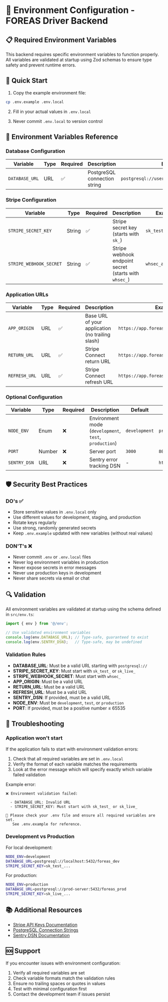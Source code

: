 # 🔐 Environment Configuration - FOREAS Driver Backend

## 📋 Required Environment Variables

This backend requires specific environment variables to function properly. All variables are validated at startup using Zod schemas to ensure type safety and prevent runtime errors.

## 🚀 Quick Start

1. Copy the example environment file:
```bash
cp .env.example .env.local
```

2. Fill in your actual values in `.env.local`

3. Never commit `.env.local` to version control

## 📝 Environment Variables Reference

### Database Configuration

| Variable | Type | Required | Description | Example |
|----------|------|----------|-------------|---------|
| `DATABASE_URL` | URL | ✅ | PostgreSQL connection string | `postgresql://user:pass@localhost:5432/db` |

### Stripe Configuration

| Variable | Type | Required | Description | Example |
|----------|------|----------|-------------|---------|
| `STRIPE_SECRET_KEY` | String | ✅ | Stripe secret key (starts with `sk_`) | `sk_test_51234...` |
| `STRIPE_WEBHOOK_SECRET` | String | ✅ | Stripe webhook endpoint secret (starts with `whsec_`) | `whsec_abc123...` |

### Application URLs

| Variable | Type | Required | Description | Example |
|----------|------|----------|-------------|---------|
| `APP_ORIGIN` | URL | ✅ | Base URL of your application (no trailing slash) | `https://app.foreas.com` |
| `RETURN_URL` | URL | ✅ | Stripe Connect return URL | `https://app.foreas.com/stripe/return` |
| `REFRESH_URL` | URL | ✅ | Stripe Connect refresh URL | `https://app.foreas.com/stripe/refresh` |

### Optional Configuration

| Variable | Type | Required | Description | Default | Example |
|----------|------|----------|-------------|---------|---------|
| `NODE_ENV` | Enum | ❌ | Environment mode (`development`, `test`, `production`) | `development` | `production` |
| `PORT` | Number | ❌ | Server port | `3000` | `8080` |
| `SENTRY_DSN` | URL | ❌ | Sentry error tracking DSN | - | `https://xxx@sentry.io/xxx` |

## 🛡️ Security Best Practices

### DO's ✅
- Store sensitive values in `.env.local` only
- Use different values for development, staging, and production
- Rotate keys regularly
- Use strong, randomly generated secrets
- Keep `.env.example` updated with new variables (without real values)

### DON'T's ❌
- Never commit `.env` or `.env.local` files
- Never log environment variables in production
- Never expose secrets in error messages
- Never use production keys in development
- Never share secrets via email or chat

## 🔍 Validation

All environment variables are validated at startup using the schema defined in `src/env.ts`:

```typescript
import { env } from '@/env';

// Use validated environment variables
console.log(env.DATABASE_URL); // Type-safe, guaranteed to exist
console.log(env.SENTRY_DSN);   // Type-safe, may be undefined
```

### Validation Rules

- **DATABASE_URL**: Must be a valid URL starting with `postgresql://`
- **STRIPE_SECRET_KEY**: Must start with `sk_test_` or `sk_live_`
- **STRIPE_WEBHOOK_SECRET**: Must start with `whsec_`
- **APP_ORIGIN**: Must be a valid URL
- **RETURN_URL**: Must be a valid URL
- **REFRESH_URL**: Must be a valid URL
- **SENTRY_DSN**: If provided, must be a valid URL
- **NODE_ENV**: Must be `development`, `test`, or `production`
- **PORT**: If provided, must be a positive number ≤ 65535

## 🚨 Troubleshooting

### Application won't start

If the application fails to start with environment validation errors:

1. Check that all required variables are set in `.env.local`
2. Verify the format of each variable matches the requirements
3. Look at the error message which will specify exactly which variable failed validation

Example error:
```
❌ Environment validation failed:

  - DATABASE_URL: Invalid URL
  - STRIPE_SECRET_KEY: Must start with sk_test_ or sk_live_

📝 Please check your .env file and ensure all required variables are set.
   See .env.example for reference.
```

### Development vs Production

For local development:
```bash
NODE_ENV=development
DATABASE_URL=postgresql://localhost:5432/foreas_dev
STRIPE_SECRET_KEY=sk_test_...
```

For production:
```bash
NODE_ENV=production
DATABASE_URL=postgresql://prod-server:5432/foreas_prod
STRIPE_SECRET_KEY=sk_live_...
```

## 📚 Additional Resources

- [Stripe API Keys Documentation](https://stripe.com/docs/keys)
- [PostgreSQL Connection Strings](https://www.postgresql.org/docs/current/libpq-connect.html#LIBPQ-CONNSTRING)
- [Sentry DSN Documentation](https://docs.sentry.io/product/sentry-basics/dsn-explainer/)

## 🆘 Support

If you encounter issues with environment configuration:

1. Verify all required variables are set
2. Check variable formats match the validation rules
3. Ensure no trailing spaces or quotes in values
4. Test with minimal configuration first
5. Contact the development team if issues persist